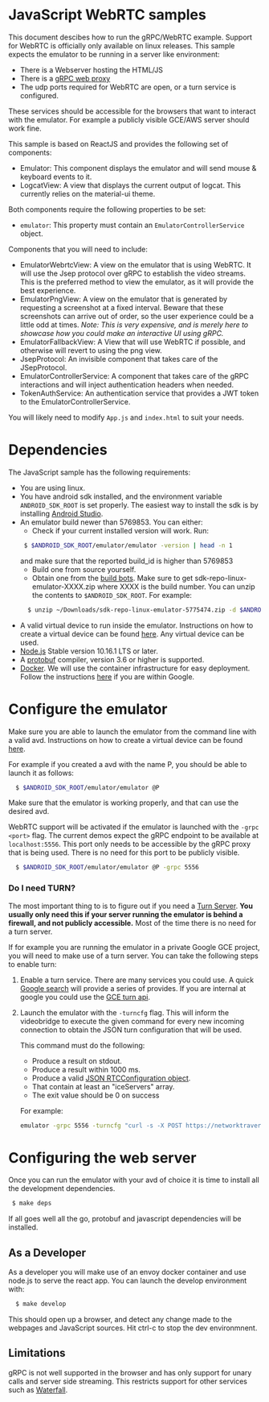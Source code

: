 JavaScript WebRTC samples
=========================

This document descibes how to run the gRPC/WebRTC example. Support for WebRTC is officially only available on linux releases. This sample expects the emulator to be running in a server like environment:

- There is a Webserver hosting the HTML/JS
- There is a [gRPC web proxy](https://grpc.io/blog/state-of-grpc-web/)
- The udp ports required for WebRTC are open, or a turn service is configured.

These services should be accessible for the browsers that want to interact with the emulator. For example a publicly visible GCE/AWS server should work fine.

This sample is based on ReactJS and provides the following set of components:

- Emulator: This component displays the emulator and will send mouse & keyboard events to it.
- LogcatView: A view that displays the current output of logcat. This currently relies on the material-ui theme.

Both components require the following properties to be set:

- `emulator`: This property must contain an `EmulatorControllerService` object.

Components that you will need to include:

- EmulatorWebrtcView: A view on the emulator that is using WebRTC. It will use the Jsep protocol over gRPC to establish the video streams. This is the preferred method to view the emulator, as it will provide the best experience.
- EmulatorPngView:  A view on the emulator that is generated by requesting a screenshot at a fixed interval. Beware that these screenshots can arrive out of order, so the user experience could be a little odd at times. *Note: This is very expensive, and is merely here to showcase how you could make an interactive UI using gRPC.*
- EmulatorFallbackView: A View that will use WebRTC if possible, and otherwise will revert to using the png view.
- JsepProtocol: An invisible component that takes care of the JSepProtocol.  
- EmulatorControllerService: A component that takes care of the gRPC interactions and will inject authentication headers when needed.
- TokenAuthService: An authentication service that provides a JWT token to the EmulatorControllerService.

You will likely need to modify `App.js` and `index.html` to suit your needs.

# Dependencies

The JavaScript sample has the following requirements:

- You are using linux.
- You have android sdk installed, and the environment variable `ANDROID_SDK_ROOT` is set properly. The easiest way to install the sdk is by installing [Android Studio](https://developer.android.com/studio/install).
- An emulator build newer than 5769853. You can either:
  - Check if your current installed version will work. Run:
   ```sh
    $ $ANDROID_SDK_ROOT/emulator/emulator -version | head -n 1
    ```
    and make sure that the reported build_id is higher than 5769853
  - Build one from source yourself.
  - Obtain one from the [build bots](http://go/ab/emu-master-dev). Make sure to get sdk-repo-linux-emulator-XXXX.zip where XXXX is the build number. You can unzip the contents to `$ANDROID_SDK_ROOT`. For example:
  ```sh
    $ unzip ~/Downloads/sdk-repo-linux-emulator-5775474.zip -d $ANDROID_SDK_ROOT
  ```
- A valid virtual device to run inside the emulator. Instructions on how to create a virtual device can be found [here](https://developer.android.com/studio/run/managing-avds). Any virtual device can be used.
- [Node.js](https://nodejs.org/en/) Stable version 10.16.1 LTS or later.
- A [protobuf](https://developers.google.com/protocol-buffers/) compiler, version 3.6 or higher is supported.
- [Docker](https://www.docker.com). We will use the container infrastructure for easy deployment. Follow the instructions [here](http://go/installdocker) if you are within Google.


# Configure the emulator

Make sure you are able to launch the emulator from the command line with a valid avd. Instructions on how to create a virtual device can be found [here](https://developer.android.com/studio/run/managing-avds).

For example if you created a avd with the name P, you should be able to launch it as follows:

```sh
  $ $ANDROID_SDK_ROOT/emulator/emulator @P
```

Make sure that the emulator is working properly, and that can use the desired avd.

WebRTC support will be activated if the emulator is launched with the `-grpc <port>` flag. The current demos expect the gRPC endpoint to be available at `localhost:5556`. This port only needs to be accessible by the gRPC proxy that is being used. There is no need for this port to be publicly visible.

```sh
  $ $ANDROID_SDK_ROOT/emulator/emulator @P -grpc 5556
```

### Do I need TURN?

The most important thing to is to figure out if you need a [Turn Server](https://en.wikipedia.org/wiki/Traversal_Using_Relays_around_NAT). **You usually only need this if your server running the emulator is behind a firewall, and not publicly accessible.** Most of the time there is no need for a turn server.

If for example you are running the emulator in a private Google GCE project, you will need to make use of a turn server. You can take the following steps to enable turn:

1. Enable a turn service. There are many services you could use. A quick [Google search](https://www.google.com/search?q=webrtc+turn+server+cloud+providers) will provide a series of provides. If you are internal at google you could use the [GCE turn api](http://go/turnaas).
2. Launch the emulator with the `-turncfg` flag.
   This will inform the videobridge to execute the given command for every new incoming connection to obtain the JSON turn configuration that will be used.

    This command must do the following:

    - Produce a result on stdout.
    - Produce a result within 1000 ms.
    - Produce a valid [JSON RTCConfiguration object](https://developer.mozilla.org/en-US/docs/Web/API/RTCPeerConnection/RTCPeerConnection).
    - That contain at least an "iceServers" array.
    - The exit value should be 0 on success

    For example:

    ```sh
    emulator -grpc 5556 -turncfg "curl -s -X POST https://networktraversal.googleapis.com/v1alpha/iceconfig?key=MySec"
    ```

# Configuring the web server

Once you can run the emulator with your avd of choice it is time to install all the development dependencies.

```sh
 $ make deps
```

If all goes well all the go, protobuf and javascript dependencies will be installed.

## As a Developer

As a developer you will make use of an envoy docker container and use node.js to serve the react app.  You can launch the develop environment with:

```sh
  $ make develop
```

This should open up a browser, and detect any change made to the webpages and JavaScript sources. Hit ctrl-c to stop the dev environmnent.

## Limitations 

gRPC is not well supported in the browser and has only support for unary calls and server side streaming. This restricts support for other services
such as [Waterfall](https://github.com/google/devx-tools/tree/master/waterfall).